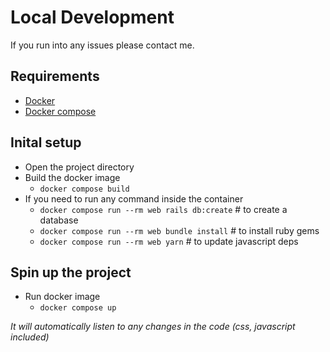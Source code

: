 # Local Development

If you run into any issues please contact me.

## Requirements

- [Docker](https://docs.docker.com/engine/install/)
- [Docker compose](https://docs.docker.com/compose/install/)

## Inital setup

- Open the project directory
- Build the docker image
  - `docker compose build`
- If you need to run any command inside the container
  - `docker compose run --rm web rails db:create` # to create a database
  - `docker compose run --rm web bundle install` # to install ruby gems
  - `docker compose run --rm web yarn` # to update javascript deps

## Spin up the project

- Run docker image
  - `docker compose up`

_It will automatically listen to any changes in the code (css, javascript included)_